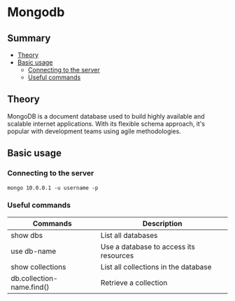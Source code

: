 # Mongodb

## Summary
- [Theory](#theory)
- [Basic usage](#basic-usage)
  - [Connecting to the server](#connecting-to-the-server)
  - [Useful commands](#useful-commands)

## Theory
MongoDB is a document database used to build highly available and scalable internet applications. With its flexible schema approach, it's popular with development teams using agile methodologies.

## Basic usage
### Connecting to the server
`mongo 10.0.0.1 -u username -p`

### Useful commands
| Commands | Description |
| -------- | ----------- |
| show dbs | List all databases |
| use db-name | Use a database to access its resources |
| show collections | List all collections in the database |
| db.collection-name.find() | Retrieve a collection |
